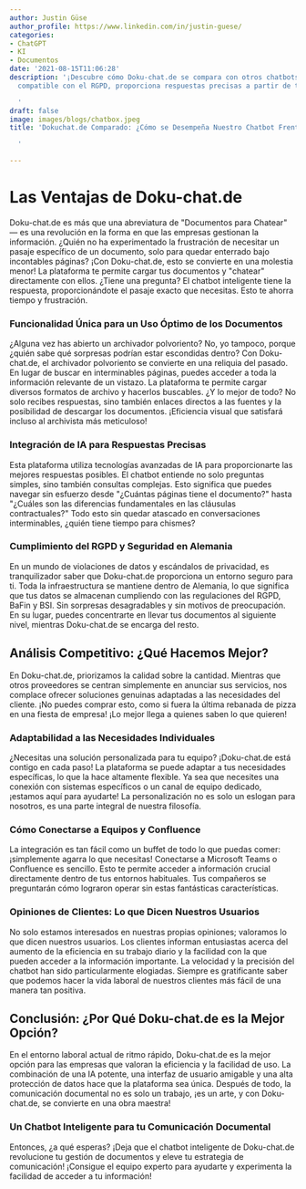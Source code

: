 ```yaml
---
author: Justin Güse
author_profile: https://www.linkedin.com/in/justin-guese/
categories:
- ChatGPT
- KI
- Documentos
date: '2021-08-15T11:06:28'
description: '¡Descubre cómo Doku-chat.de se compara con otros chatbots! Nuestra solución,
  compatible con el RGPD, proporciona respuestas precisas a partir de tus documentos.

  '
draft: false
image: images/blogs/chatbox.jpeg
title: 'Dokuchat.de Comparado: ¿Cómo se Desempeña Nuestro Chatbot Frente a la Competencia?

  '

---
```

# Las Ventajas de Doku-chat.de

Doku-chat.de es más que una abreviatura de "Documentos para Chatear" — es una revolución en la forma en que las empresas gestionan la información. ¿Quién no ha experimentado la frustración de necesitar un pasaje específico de un documento, solo para quedar enterrado bajo incontables páginas? ¡Con Doku-chat.de, esto se convierte en una molestia menor! La plataforma te permite cargar tus documentos y "chatear" directamente con ellos. ¿Tiene una pregunta? El chatbot inteligente tiene la respuesta, proporcionándote el pasaje exacto que necesitas. Esto te ahorra tiempo y frustración.

### Funcionalidad Única para un Uso Óptimo de los Documentos

¿Alguna vez has abierto un archivador polvoriento? No, yo tampoco, porque ¿quién sabe qué sorpresas podrían estar escondidas dentro? Con Doku-chat.de, el archivador polvoriento se convierte en una reliquia del pasado. En lugar de buscar en interminables páginas, puedes acceder a toda la información relevante de un vistazo. La plataforma te permite cargar diversos formatos de archivo y hacerlos buscables. ¿Y lo mejor de todo? No solo recibes respuestas, sino también enlaces directos a las fuentes y la posibilidad de descargar los documentos. ¡Eficiencia visual que satisfará incluso al archivista más meticuloso!

### Integración de IA para Respuestas Precisas

Esta plataforma utiliza tecnologías avanzadas de IA para proporcionarte las mejores respuestas posibles. El chatbot entiende no solo preguntas simples, sino también consultas complejas. Esto significa que puedes navegar sin esfuerzo desde "¿Cuántas páginas tiene el documento?" hasta "¿Cuáles son las diferencias fundamentales en las cláusulas contractuales?" Todo esto sin quedar atascado en conversaciones interminables, ¿quién tiene tiempo para chismes?

### Cumplimiento del RGPD y Seguridad en Alemania

En un mundo de violaciones de datos y escándalos de privacidad, es tranquilizador saber que Doku-chat.de proporciona un entorno seguro para ti. Toda la infraestructura se mantiene dentro de Alemania, lo que significa que tus datos se almacenan cumpliendo con las regulaciones del RGPD, BaFin y BSI. Sin sorpresas desagradables y sin motivos de preocupación. En su lugar, puedes concentrarte en llevar tus documentos al siguiente nivel, mientras Doku-chat.de se encarga del resto.

## Análisis Competitivo: ¿Qué Hacemos Mejor?

En Doku-chat.de, priorizamos la calidad sobre la cantidad. Mientras que otros proveedores se centran simplemente en anunciar sus servicios, nos complace ofrecer soluciones genuinas adaptadas a las necesidades del cliente. ¡No puedes comprar esto, como si fuera la última rebanada de pizza en una fiesta de empresa! ¡Lo mejor llega a quienes saben lo que quieren!

### Adaptabilidad a las Necesidades Individuales

¿Necesitas una solución personalizada para tu equipo? ¡Doku-chat.de está contigo en cada paso! La plataforma se puede adaptar a tus necesidades específicas, lo que la hace altamente flexible. Ya sea que necesites una conexión con sistemas específicos o un canal de equipo dedicado, ¡estamos aquí para ayudarte! La personalización no es solo un eslogan para nosotros, es una parte integral de nuestra filosofía.

### Cómo Conectarse a Equipos y Confluence

La integración es tan fácil como un buffet de todo lo que puedas comer: ¡simplemente agarra lo que necesitas! Conectarse a Microsoft Teams o Confluence es sencillo. Esto te permite acceder a información crucial directamente dentro de tus entornos habituales. Tus compañeros se preguntarán cómo lograron operar sin estas fantásticas características.

### Opiniones de Clientes: Lo que Dicen Nuestros Usuarios

No solo estamos interesados en nuestras propias opiniones; valoramos lo que dicen nuestros usuarios. Los clientes informan entusiastas acerca del aumento de la eficiencia en su trabajo diario y la facilidad con la que pueden acceder a la información importante. La velocidad y la precisión del chatbot han sido particularmente elogiadas. Siempre es gratificante saber que podemos hacer la vida laboral de nuestros clientes más fácil de una manera tan positiva.

## Conclusión: ¿Por Qué Doku-chat.de es la Mejor Opción?

En el entorno laboral actual de ritmo rápido, Doku-chat.de es la mejor opción para las empresas que valoran la eficiencia y la facilidad de uso. La combinación de una IA potente, una interfaz de usuario amigable y una alta protección de datos hace que la plataforma sea única. Después de todo, la comunicación documental no es solo un trabajo, ¡es un arte, y con Doku-chat.de, se convierte en una obra maestra!

### Un Chatbot Inteligente para tu Comunicación Documental

Entonces, ¿a qué esperas? ¡Deja que el chatbot inteligente de Doku-chat.de revolucione tu gestión de documentos y eleve tu estrategia de comunicación! ¡Consigue el equipo experto para ayudarte y experimenta la facilidad de acceder a tu información!
